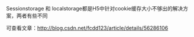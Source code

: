  Sessionstorage 和 localstorage都是H5中针对cookie缓存大小不够出的解决方案，两者有些不同 

 可查看文章：http://blog.csdn.net/fcdd123/article/details/56286106 

